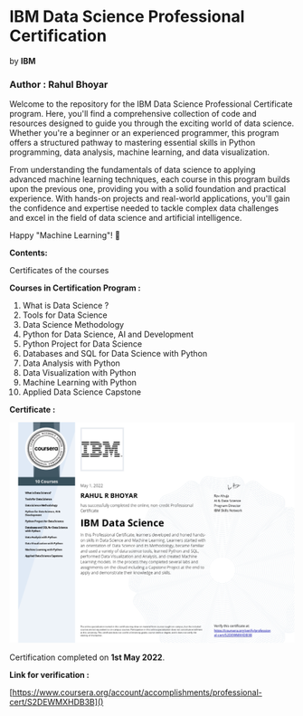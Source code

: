 # IBM Data Science Professional Certification

by **IBM**

### Author : Rahul Bhoyar

Welcome to the repository for the IBM Data Science Professional Certificate program. Here, you'll find a comprehensive collection of code and resources designed to guide you through the exciting world of data science. Whether you're a beginner or an experienced programmer, this program offers a structured pathway to mastering essential skills in Python programming, data analysis, machine learning, and data visualization.

From understanding the fundamentals of data science to applying advanced machine learning techniques, each course in this program builds upon the previous one, providing you with a solid foundation and practical experience. With hands-on projects and real-world applications, you'll gain the confidence and expertise needed to tackle complex data challenges and excel in the field of data science and artificial intelligence.

Happy "Machine Learning"! 🚀

**Contents:**

Certificates of the courses

**Courses in Certification Program :**

1. What is Data Science ?
2. Tools for Data Science
3. Data Science Methodology
4. Python for Data Science, AI and Development
5. Python Project for Data Science
6. Databases and SQL for Data Science with Python
7. Data Analysis with Python
8. Data Visualization with Python
9. Machine Learning with Python
10. Applied Data Science Capstone

**Certificate :**

![Sample Image](specialisation_certificate/IBM_Data_Science_Proffessional_Certificate.jpg)

Certification completed on **1st May 2022**.

**Link for verification :**

[https://www.coursera.org/account/accomplishments/professional-cert/S2DEWMXHDB3B]()
